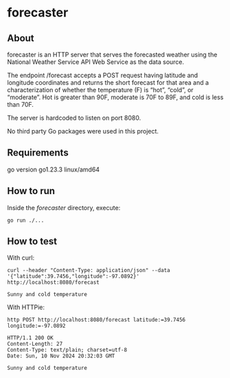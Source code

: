 # forecaster

## About
forecaster is an HTTP server that serves the forecasted weather using the National Weather Service API Web Service as the data source.

The endpoint /forecast accepts a POST request having latitude and longitude coordinates and returns the short forecast for that area and a characterization of whether the temperature (F) is “hot”, “cold”, or “moderate”. Hot is greater than 90F, moderate is 70F to 89F, and cold is less than 70F.

The server is hardcoded to listen on port 8080.

No third party Go packages were used in this project.

## Requirements
go version go1.23.3 linux/amd64

## How to run
Inside the *forecaster* directory, execute:

```console
go run ./...
```

## How to test
With curl:
```console
curl --header "Content-Type: application/json" --data '{"latitude":39.7456,"longitude":-97.0892}' http://localhost:8080/forecast
```
```console
Sunny and cold temperature
```

With HTTPie:
```console
http POST http://localhost:8080/forecast latitude:=39.7456 longitude:=-97.0892
```
```console
HTTP/1.1 200 OK
Content-Length: 27
Content-Type: text/plain; charset=utf-8
Date: Sun, 10 Nov 2024 20:32:03 GMT

Sunny and cold temperature
```
